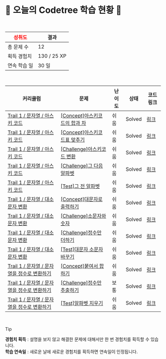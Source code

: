 # 🌲 오늘의 Codetree 학습 현황 🌲

<br />

| <span style="color:red;display:block;text-align:center;"> **성취도**</span> | 결과 |
|---|---|
| 총 문제 수 | 12 |
| 획득 경험치 | 130 / 25 XP |
| 연속 학습 일 | 30 일 |

<br />

|커리큘럼|문제|난이도|상태|코드 링크|
|---|---|---|---|---|
|[Trail 1 / 문자열 / 아스키 코드](https://www.codetree.ai/trail-info/novice-low/)|[[Concept]아스키코드의 합과 차](https://www.codetree.ai/trails/complete/curated-cards/intro-sum-and-subtract-in-ASCII/)|쉬움|Solved|[링크](https://github.com/gamamoe/Codetree-TILs/blob/main/250204/%EC%95%84%EC%8A%A4%ED%82%A4%EC%BD%94%EB%93%9C%EC%9D%98%20%ED%95%A9%EA%B3%BC%20%EC%B0%A8/sum-and-subtract-in-ASCII.py)|
|[Trail 1 / 문자열 / 아스키 코드](https://www.codetree.ai/trail-info/novice-low/)|[[Concept]아스키코드표 맞추기](https://www.codetree.ai/trails/complete/curated-cards/intro-chart-of-ASCII/)|쉬움|Solved|[링크](https://github.com/gamamoe/Codetree-TILs/blob/main/250204/%EC%95%84%EC%8A%A4%ED%82%A4%EC%BD%94%EB%93%9C%ED%91%9C%20%EB%A7%9E%EC%B6%94%EA%B8%B0/chart-of-ASCII.py)|
|[Trail 1 / 문자열 / 아스키 코드](https://www.codetree.ai/trail-info/novice-low/)|[[Challenge]아스키코드 변환](https://www.codetree.ai/trails/complete/curated-cards/challenge-convert-to-ascii/)|쉬움|Solved|[링크](https://github.com/gamamoe/Codetree-TILs/blob/main/250204/%EC%95%84%EC%8A%A4%ED%82%A4%EC%BD%94%EB%93%9C%20%EB%B3%80%ED%99%98/convert-to-ascii.py)|
|[Trail 1 / 문자열 / 아스키 코드](https://www.codetree.ai/trail-info/novice-low/)|[[Challenge]그 다음 알파벳](https://www.codetree.ai/trails/complete/curated-cards/challenge-next-alphabet/)|쉬움|Solved|[링크](https://github.com/gamamoe/Codetree-TILs/blob/main/250204/%EA%B7%B8%20%EB%8B%A4%EC%9D%8C%20%EC%95%8C%ED%8C%8C%EB%B2%B3/next-alphabet.py)|
|[Trail 1 / 문자열 / 아스키 코드](https://en.codetree.ai/trail-info/novice-low/)|[[Test]그 전 알파벳](https://en.codetree.ai/trails/complete/curated-cards/test-before-the-alphabet/)|쉬움|Solved|[링크](https://github.com/gamamoe/Codetree-TILs/blob/main/250204/%EA%B7%B8%20%EC%A0%84%20%EC%95%8C%ED%8C%8C%EB%B2%B3/before-the-alphabet.py)|
|[Trail 1 / 문자열 / 대소문자 변환](https://en.codetree.ai/trail-info/novice-low/)|[[Concept]대문자로 출력하기](https://en.codetree.ai/trails/complete/curated-cards/intro-print-in-capital/)|쉬움|Solved|[링크](https://github.com/gamamoe/Codetree-TILs/blob/main/250204/%EB%8C%80%EB%AC%B8%EC%9E%90%EB%A1%9C%20%EC%B6%9C%EB%A0%A5%ED%95%98%EA%B8%B0/print-in-capital.py)|
|[Trail 1 / 문자열 / 대소문자 변환](https://en.codetree.ai/trail-info/novice-low/)|[[Challenge]소문자와 숫자](https://en.codetree.ai/trails/complete/curated-cards/challenge-letter-and-number/)|쉬움|Solved|[링크](https://github.com/gamamoe/Codetree-TILs/blob/main/250204/%EC%86%8C%EB%AC%B8%EC%9E%90%EC%99%80%20%EC%88%AB%EC%9E%90/letter-and-number.py)|
|[Trail 1 / 문자열 / 대소문자 변환](https://en.codetree.ai/trail-info/novice-low/)|[[Challenge]정수만 더하기](https://en.codetree.ai/trails/complete/curated-cards/challenge-add-only-integers/)|쉬움|Solved|[링크](https://github.com/gamamoe/Codetree-TILs/blob/main/250204/%EC%A0%95%EC%88%98%EB%A7%8C%20%EB%8D%94%ED%95%98%EA%B8%B0/add-only-integers.py)|
|[Trail 1 / 문자열 / 대소문자 변환](https://en.codetree.ai/trail-info/novice-low/)|[[Test]대문자 소문자 바꾸기](https://en.codetree.ai/trails/complete/curated-cards/test-change-uppercase-and-lowercase/)|쉬움|Solved|[링크](https://github.com/gamamoe/Codetree-TILs/blob/main/250204/%EB%8C%80%EB%AC%B8%EC%9E%90%20%EC%86%8C%EB%AC%B8%EC%9E%90%20%EB%B0%94%EA%BE%B8%EA%B8%B0/change-uppercase-and-lowercase.py)|
|[Trail 1 / 문자열 / 문자열을 정수로 변환하기](https://en.codetree.ai/trail-info/novice-low/)|[[Concept]붙여서 합하기](https://en.codetree.ai/trails/complete/curated-cards/intro-add-and-add/)|쉬움|Solved|[링크](https://github.com/gamamoe/Codetree-TILs/blob/main/250204/%EB%B6%99%EC%97%AC%EC%84%9C%20%ED%95%A9%ED%95%98%EA%B8%B0/add-and-add.py)|
|[Trail 1 / 문자열 / 문자열을 정수로 변환하기](https://en.codetree.ai/trail-info/novice-low/)|[[Challenge]정수만 추출하기](https://en.codetree.ai/trails/complete/curated-cards/challenge-extract-only-integers/)|보통|Solved|[링크](https://github.com/gamamoe/Codetree-TILs/blob/main/250204/%EC%A0%95%EC%88%98%EB%A7%8C%20%EC%B6%94%EC%B6%9C%ED%95%98%EA%B8%B0/extract-only-integers.py)|
|[Trail 1 / 문자열 / 문자열을 정수로 변환하기](https://en.codetree.ai/trail-info/novice-low/)|[[Test]알파벳 지우기](https://en.codetree.ai/trails/complete/curated-cards/test-remove-alphabet/)|쉬움|Solved|[링크](https://github.com/gamamoe/Codetree-TILs/blob/main/250204/%EC%95%8C%ED%8C%8C%EB%B2%B3%20%EC%A7%80%EC%9A%B0%EA%B8%B0/remove-alphabet.py)|


<br />

> [!TIP]
> **경험치 획득** : 설명을 보지 않고 해결한 문제에 대해서만 한 번 경험치를 획득할 수 있습니다.  
> **학습 연속일** : 새로운 날에 새로운 경험치를 획득하면 연속일이 인정됩니다.

